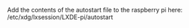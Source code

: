 Add the contents of the autostart file to the raspberry pi here:
/etc/xdg/lxsession/LXDE-pi/autostart

